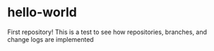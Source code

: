 # hello-world
First repository!
This is a test to see how repositories, branches, and change logs are implemented
